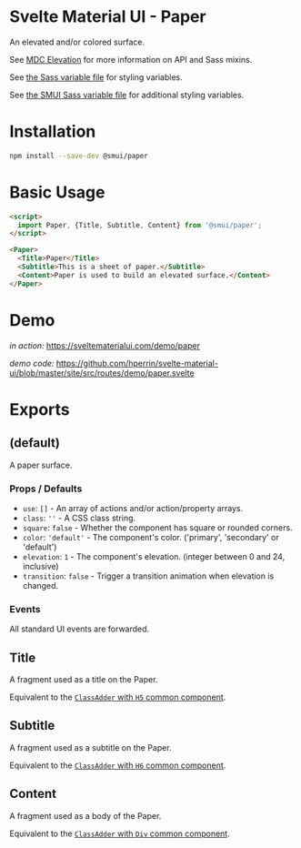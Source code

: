 # Svelte Material UI - Paper

An elevated and/or colored surface.

See [MDC Elevation](https://material.io/develop/web/components/elevation/) for more information on API and Sass mixins.

See [the Sass variable file](https://github.com/material-components/material-components-web/blob/v3.1.1/packages/mdc-elevation/_variables.scss) for styling variables.

See [the SMUI Sass variable file](https://github.com/hperrin/svelte-material-ui/blob/master/paper/_variables.scss) for additional styling variables.

# Installation

```sh
npm install --save-dev @smui/paper
```

# Basic Usage

```html
<script>
  import Paper, {Title, Subtitle, Content} from '@smui/paper';
</script>

<Paper>
  <Title>Paper</Title>
  <Subtitle>This is a sheet of paper.</Subtitle>
  <Content>Paper is used to build an elevated surface.</Content>
</Paper>
```

# Demo

*in action:* https://sveltematerialui.com/demo/paper

*demo code:* https://github.com/hperrin/svelte-material-ui/blob/master/site/src/routes/demo/paper.svelte

# Exports

## (default)

A paper surface.

### Props / Defaults

* `use`: `[]` - An array of actions and/or action/property arrays.
* `class`: `''` - A CSS class string.
* `square`: `false` - Whether the component has square or rounded corners.
* `color`: `'default'` - The component's color. ('primary', 'secondary' or 'default')
* `elevation`: `1` - The component's elevation. (integer between 0 and 24, inclusive)
* `transition`: `false` - Trigger a transition animation when elevation is changed.

### Events

All standard UI events are forwarded.

## Title

A fragment used as a title on the Paper.

Equivalent to the [`ClassAdder` with `H5` common component](https://github.com/hperrin/svelte-material-ui/blob/master/common/README.md#classaddersvelte).

## Subtitle

A fragment used as a subtitle on the Paper.

Equivalent to the [`ClassAdder` with `H6` common component](https://github.com/hperrin/svelte-material-ui/blob/master/common/README.md#classaddersvelte).

## Content

A fragment used as a body of the Paper.

Equivalent to the [`ClassAdder` with `Div` common component](https://github.com/hperrin/svelte-material-ui/blob/master/common/README.md#classaddersvelte).

